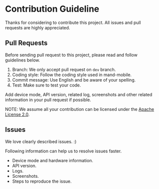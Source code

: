 # Contribution Guideline

Thanks for considering to contribute this project. All issues and pull requests are highly appreciated.

## Pull Requests

Before sending pull request to this project, please read and follow guidelines below.

1. Branch: We only accept pull request on `dev` branch.
2. Coding style: Follow the coding style used in mand-mobile.
3. Commit message: Use English and be aware of your spelling.
4. Test: Make sure to test your code.

Add device mode, API version, related log, screenshots and other related information in your pull request if possible.

NOTE: We assume all your contribution can be licensed under the [Apache License 2.0](https://github.com/didi/mand-mobile/blob/master/LICENSE).

## Issues

We love clearly described issues. :)

Following information can help us to resolve issues faster.

* Device mode and hardware information.
* API version.
* Logs.
* Screenshots.
* Steps to reproduce the issue.